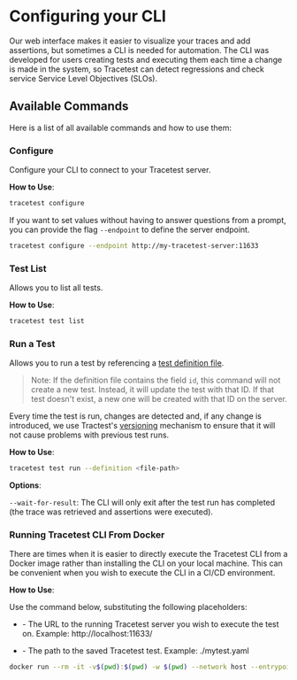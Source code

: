 # Configuring your CLI

Our web interface makes it easier to visualize your traces and add assertions, but sometimes a CLI is needed for automation. The CLI was developed for users creating tests and executing them each time a change is made in the system, so Tracetest can detect regressions and check service Service Level Objectives (SLOs).


## **Available Commands**

Here is a list of all available commands and how to use them:

### **Configure**
Configure your CLI to connect to your Tracetest server.


**How to Use**:


```sh
tracetest configure
```

If you want to set values without having to answer questions from a prompt, you can provide the flag `--endpoint` to define the server endpoint.


```sh
tracetest configure --endpoint http://my-tracetest-server:11633
```

### **Test List**


Allows you to list all tests.


**How to Use**:


```sh
tracetest test list
```

### **Run a Test**

Allows you to run a test by referencing a [test definition file](./creating-tests).

> Note: If the definition file contains the field `id`, this command will not create a new test. Instead, it will update the test with that ID. If that test doesn't exist, a new one will be created with that ID on the server.


Every time the test is run, changes are detected and, if any change is introduced, we use Tractest's [versioning](../concepts/versioning) mechanism to ensure that it will not cause problems with previous test runs.

**How to Use**:


```sh
tracetest test run --definition <file-path>
```

**Options**:

`--wait-for-result`: The CLI will only exit after the test run has completed (the trace was retrieved and assertions were executed).

### Running Tracetest CLI From Docker

There are times when it is easier to directly execute the Tracetest CLI from a Docker image rather than installing the CLI on your local machine. This can be convenient when you wish to execute the CLI in a CI/CD environment.


**How to Use**:

Use the command below, substituting the following placeholders:
- <your-tracetest-server-url> - The URL to the running Tracetest server you wish to execute the test on. Example: http://localhost:11633/

- <file-path> - The path to the saved Tracetest test. Example: ./mytest.yaml


```sh
docker run --rm -it -v$(pwd):$(pwd) -w $(pwd) --network host --entrypoint tracetest kubeshop/tracetest:latest -s <your-tracetest-server-url> test run  --definition <file-path> --wait-for-result
```


